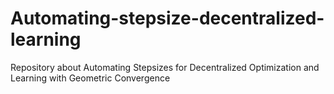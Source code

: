 # Automating-stepsize-decentralized-learning
Repository about Automating Stepsizes for Decentralized Optimization and Learning with Geometric Convergence
